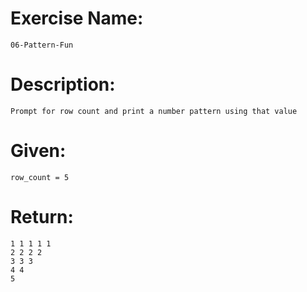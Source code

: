 # Exercise Name:
 	06-Pattern-Fun
# Description:
 	Prompt for row count and print a number pattern using that value
# Given:
 	row_count = 5
# Return:
 	1 1 1 1 1 
 	2 2 2 2 
 	3 3 3 
 	4 4 
 	5
